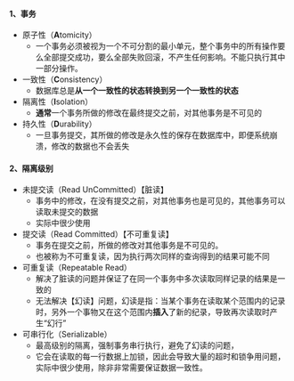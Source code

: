#### 1、事务

- 原子性（**A**tomicity）
  - 一个事务必须被视为一个不可分割的最小单元，整个事务中的所有操作要么全部提交成功，要么全部失败回滚，不产生任何影响。不能只执行其中一部分操作。
- 一致性（**C**onsistency）
  - 数据库总是**从一个一致性的状态转换到另一个一致性的状态**
- 隔离性（**I**solation）
  - **通常**一个事务所做的修改在最终提交之前，对其他事务是不可见的
- 持久性（**D**urability）
  - 一旦事务提交，其所做的修改是永久性的保存在数据库中，即便系统崩溃，修改的数据也不会丢失

#### 2、隔离级别

- 未提交读（Read UnCommitted）【脏读】
  - 事务中的修改，在没有提交之前，对其他事务也是可见的，其他事务可以读取未提交的数据
  - 实际中很少使用
- 提交读（Read Committed）【不可重复读】
  - 事务在提交之前，所做的修改对其他事务是不可见的。
  - 也被称为不可重复读，因为执行两次同样的查询得到的结果可能不同
- 可重复读（Repeatable Read）
  - 解决了脏读的问题并保证了在同一个事务中多次读取同样记录的结果是一致的
  - 无法解决【幻读】问题，幻读是指：当某个事务在读取某个范围内的记录时，另外一个事物又在这个范围内**插入**了新的纪录，导致再次读取时产生“幻行”
- 可串行化（Serializable）
  - 最高级别的隔离，强制事务串行执行，避免了幻读的问题，
  - 它会在读取的每一行数据上加锁，因此会导致大量的超时和锁争用问题，实际中很少使用，除非非常需要保证数据一致性。